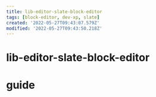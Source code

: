 ```yaml
---
title: lib-editor-slate-block-editor
tags: [block-editor, dev-xp, slate]
created: '2022-05-27T09:43:07.579Z'
modified: '2022-05-27T09:43:50.218Z'
---
```


# lib-editor-slate-block-editor

# guide
